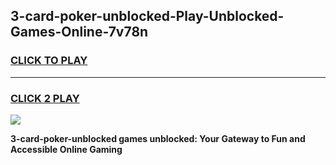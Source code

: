 
## 3-card-poker-unblocked-Play-Unblocked-Games-Online-7v78n
<h3>
<a href="https://premium76.site?title=3-card-poker-unblocked&ref=25A">CLICK TO PLAY</a></h3>
<hr>

<h3>
<a href="https://premium76.site?title=3-card-poker-unblocked&ref=25A">CLICK 2 PLAY</a>
  
</h3>

<a href="https://premium76.site?title=3-card-poker-unblocked&ref=25A"><img src="https://clearcache.store/games.png"></a>


**3-card-poker-unblocked games unblocked: Your Gateway to Fun and Accessible Online Gaming**
